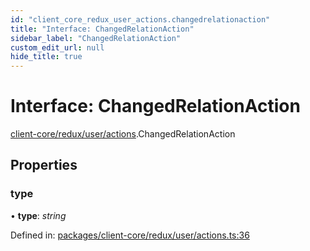 ```yaml
---
id: "client_core_redux_user_actions.changedrelationaction"
title: "Interface: ChangedRelationAction"
sidebar_label: "ChangedRelationAction"
custom_edit_url: null
hide_title: true
---
```


# Interface: ChangedRelationAction

[client-core/redux/user/actions](../modules/client_core_redux_user_actions.md).ChangedRelationAction

## Properties

### type

• **type**: *string*

Defined in: [packages/client-core/redux/user/actions.ts:36](https://github.com/xr3ngine/xr3ngine/blob/5a0f83ed8/packages/client-core/redux/user/actions.ts#L36)
